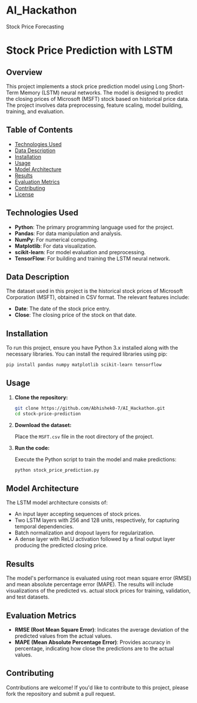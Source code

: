 # AI_Hackathon
Stock Price Forecasting
# Stock Price Prediction with LSTM
## Overview

This project implements a stock price prediction model using Long Short-Term Memory (LSTM) neural networks. The model is designed to predict the closing prices of Microsoft (MSFT) stock based on historical price data. The project involves data preprocessing, feature scaling, model building, training, and evaluation.

## Table of Contents

- [Technologies Used](#technologies-used)
- [Data Description](#data-description)
- [Installation](#installation)
- [Usage](#usage)
- [Model Architecture](#model-architecture)
- [Results](#results)
- [Evaluation Metrics](#evaluation-metrics)
- [Contributing](#contributing)
- [License](#license)

## Technologies Used

- **Python**: The primary programming language used for the project.
- **Pandas**: For data manipulation and analysis.
- **NumPy**: For numerical computing.
- **Matplotlib**: For data visualization.
- **scikit-learn**: For model evaluation and preprocessing.
- **TensorFlow**: For building and training the LSTM neural network.

## Data Description

The dataset used in this project is the historical stock prices of Microsoft Corporation (MSFT), obtained in CSV format. The relevant features include:

- **Date**: The date of the stock price entry.
- **Close**: The closing price of the stock on that date.

## Installation

To run this project, ensure you have Python 3.x installed along with the necessary libraries. You can install the required libraries using pip:

```bash
pip install pandas numpy matplotlib scikit-learn tensorflow
```

## Usage

1. **Clone the repository:**

   ```bash
   git clone https://github.com/Abhishek0-7/AI_Hackathon.git
   cd stock-price-prediction
   ```

2. **Download the dataset:**

   Place the `MSFT.csv` file in the root directory of the project.

3. **Run the code:**

   Execute the Python script to train the model and make predictions:

   ```bash
   python stock_price_prediction.py
   ```

## Model Architecture

The LSTM model architecture consists of:

- An input layer accepting sequences of stock prices.
- Two LSTM layers with 256 and 128 units, respectively, for capturing temporal dependencies.
- Batch normalization and dropout layers for regularization.
- A dense layer with ReLU activation followed by a final output layer producing the predicted closing price.

## Results

The model's performance is evaluated using root mean square error (RMSE) and mean absolute percentage error (MAPE). The results will include visualizations of the predicted vs. actual stock prices for training, validation, and test datasets.

## Evaluation Metrics

- **RMSE (Root Mean Square Error)**: Indicates the average deviation of the predicted values from the actual values.
- **MAPE (Mean Absolute Percentage Error)**: Provides accuracy in percentage, indicating how close the predictions are to the actual values.

## Contributing

Contributions are welcome! If you'd like to contribute to this project, please fork the repository and submit a pull request.
